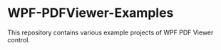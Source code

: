 # WPF-PDFViewer-Examples
This repository contains various example projects of WPF PDF Viewer control.
